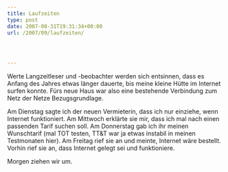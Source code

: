 ```yaml
---
title: Laufzeiten
type: post
date: 2007-08-31T19:31:34+00:00
url: /2007/09/laufzeiten/




---
```

Werte Langzeitleser und -beobachter werden sich entsinnen, dass es Anfang des Jahres etwas länger dauerte, bis meine kleine Hütte im Internet surfen konnte. Fürs neue Haus war also eine bestehende Verbindung zum Netz der Netze Bezugsgrundlage.

Am Dienstag sagte ich der neuen Vermieterin, dass ich nur einziehe, wenn Internet funktioniert. Am Mittwoch erklärte sie mir, dass ich mal nach einen passenden Tarif suchen soll. Am Donnerstag gab ich ihr meinen Wunschtarif (mal <span class="caps">TOT</span> testen, TT&T war ja etwas instabil in meinen Testmonaten hier). Am Freitag rief sie an und meinte, Internet wäre bestellt. Vorhin rief sie an, dass Internet gelegt sei und funktioniere.

Morgen ziehen wir um.
